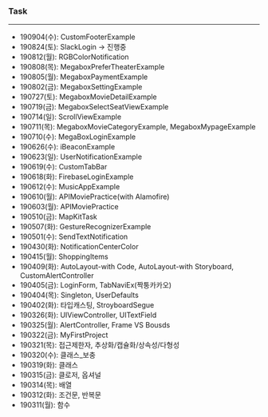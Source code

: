 ### Task

---

- 190904(수): CustomFooterExample
- 190824(토): SlackLogin -> 진행중
- 190812(월): RGBColorNotification
- 190808(목): MegaboxPreferTheaterExample
- 190805(월): MegaboxPaymentExample
- 190802(금): MegaboxSettingExample
- 190727(토): MegaboxMovieDetailExample
- 190719(금): MegaboxSelectSeatViewExample
- 190714(일): ScrollViewExample
- 190711(목): MegaboxMovieCategoryExample, MegaboxMypageExample
- 190710(수): MegaBoxLoginExample
- 190626(수): iBeaconExample
- 190623(일): UserNotificationExample
- 190619(수): CustomTabBar
- 190618(화): FirebaseLoginExample
- 190612(수): MusicAppExample
- 190610(월): APIMoviePractice(with Alamofire)
- 190603(월): APIMoviePractice
- 190510(금): MapKitTask
- 190507(화): GestureRecognizerExample
- 190501(수): SendTextNotification
- 190430(화): NotificationCenterColor
- 190415(월): ShoppingItems
- 190409(화): AutoLayout-with Code, AutoLayout-with Storyboard, CustomAlertController
- 190405(금): LoginForm, TabNaviEx(짝퉁카카오)
- 190404(목): Singleton, UserDefaults
- 190402(화): 타입캐스팅, StroyboardSegue
- 190326(화): UIViewController, UITextField
- 190325(월): AlertController, Frame VS Bousds
- 190322(금): MyFirstProject
- 190321(목): 접근제한자, 추상화/캡슐화/상속성/다형성
- 190320(수): 클래스_보충
- 190319(화): 클래스
- 190315(금): 클로저, 옵셔널
- 190314(목): 배열
- 190312(화): 조건문, 반복문
- 190311(월): 함수

